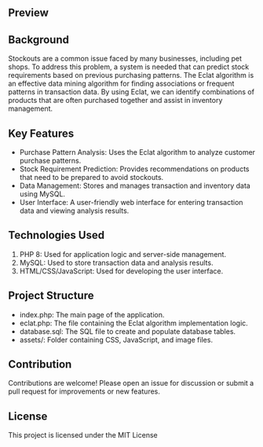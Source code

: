 <h2>Preview</h2>
<h2>Background</h2>
Stockouts are a common issue faced by many businesses, including pet shops. To address this problem, a system is needed that can predict stock requirements based on previous purchasing patterns. The Eclat algorithm is an effective data mining algorithm for finding associations or frequent patterns in transaction data. By using Eclat, we can identify combinations of products that are often purchased together and assist in inventory management.<br>
<h2>Key Features</h2>
<ul>
<li>Purchase Pattern Analysis: Uses the Eclat algorithm to analyze customer purchase patterns.</li>
<li>Stock Requirement Prediction: Provides recommendations on products that need to be prepared to avoid stockouts.</li>
<li>Data Management: Stores and manages transaction and inventory data using MySQL.</li>
<li>User Interface: A user-friendly web interface for entering transaction data and viewing analysis results.</li>
</ul>
<h2>Technologies Used</h2>
<ol>
  <li>PHP 8: Used for application logic and server-side management.</li>
  <li>MySQL: Used to store transaction data and analysis results.</li>
  <li>HTML/CSS/JavaScript: Used for developing the user interface.</li>
</ol>
<h2>Project Structure</h2>
<ul>
  <li>index.php: The main page of the application.</li>
  <li>eclat.php: The file containing the Eclat algorithm implementation logic.</li>
  <li>database.sql: The SQL file to create and populate database tables.</li>
  <li>assets/: Folder containing CSS, JavaScript, and image files.</li>
</ul>
<h2>Contribution</h2>
Contributions are welcome! Please open an issue for discussion or submit a pull request for improvements or new features.
<h2>License</h2>
This project is licensed under the MIT License


